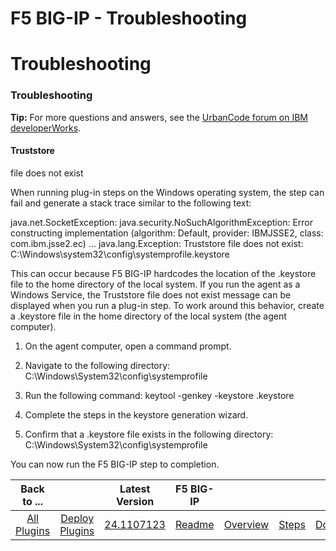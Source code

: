 
F5 BIG-IP - Troubleshooting
===========================

# Troubleshooting



### Troubleshooting




 


**Tip:** For more questions and answers, see the [UrbanCode forum on IBM 
developerWorks](https://developer.ibm.com/answers/smart-spaces/23/urbancode.html "UrbanCode forum").


#### Truststore 
file does not exist


When running plug-in steps on the Windows operating system, the step can fail and generate a stack
 trace similar to the following text:


java.net.SocketException: java.security.NoSuchAlgorithmException: Error 
constructing implementation (algorithm: Default, provider: IBMJSSE2, class: com.ibm.jsse2.ec) ... java.lang.Exception: 
Truststore file does not exist: C:\Windows\system32\config\systemprofile\.keystore


This can occur because F5 BIG-IP 
hardcodes the location of the .keystore file to the home directory of the local system. If you run the agent as a 
Windows Service, the Truststore file does not exist message can be displayed when you run a plug-in step. To work around
 this behavior, create a .keystore file in the home directory of the local system (the agent computer).


1. On the 
agent computer, open a command prompt.
2. Navigate to the following directory: C:\Windows\System32\config\systemprofile

3. Run the following command: keytool -genkey -keystore .keystore
4. Complete the steps in the keystore generation 
wizard.
5. Confirm that a .keystore file exists in the following directory: C:\Windows\System32\config\systemprofile



You can now run the F5 BIG-IP step to completion.




|Back to ...||Latest Version|F5 BIG-IP ||||
| :---: | :---: | :---: | :---: | :---: | :---: | :---: |
|[All Plugins](../../index.md)|[Deploy Plugins](../README.md)|[24.1107123](https://raw.githubusercontent.com/UrbanCode/IBM-UCD-PLUGINS/main/files/F5/F5-24.1107123.zip)|[Readme](README.md)|[Overview](overview.md)|[Steps](steps.md)|[Downloads](downloads.md)|
